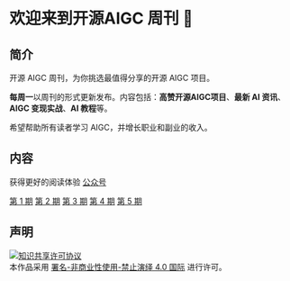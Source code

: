 <h1>欢迎来到开源AIGC 周刊 👋</h1>

## 简介

开源 AIGC 周刊，为你挑选最值得分享的开源 AIGC 项目。

**每周一**以周刊的形式更新发布。内容包括：**高赞开源AIGC项目**、**最新 AI 资讯**、**AIGC 变现实战**、**AI 教程**等。

希望帮助所有读者学习 AIGC，并增长职业和副业的收入。

## 内容
获得更好的阅读体验 [公众号](/assets/img/weixin.png)

[第 1 期](/docs/2024-12-02/index.md)
[第 2 期](/docs/2024-12-09/index.md)
[第 3 期](/docs/2024-12-23/index.md)
[第 4 期](/docs/2024-12-16/index.md)
[第 5 期](/docs/2025-01-06/index.md)
## 声明
<a rel="license" href="https://creativecommons.org/licenses/by-nc-nd/4.0/deed.zh"><img alt="知识共享许可协议" style="border-width: 0" src="https://licensebuttons.net/l/by-nc-nd/4.0/88x31.png"></a><br>本作品采用 <a rel="license" href="https://creativecommons.org/licenses/by-nc-nd/4.0/deed.zh">署名-非商业性使用-禁止演绎 4.0 国际</a> 进行许可。
